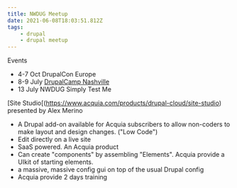 ```yaml
---
title: NWDUG Meetup
date: 2021-06-08T18:03:51.812Z
tags:
    - drupal
    - drupal meetup
---
```


Events

-   4-7 Oct DrupalCon Europe
-   8-9 July [DrupalCamp Nashville](http://drupalasheville.com)
-   13 July NWDUG Simply Test Me

[Site Studio[(https://www.acquia.com/products/drupal-cloud/site-studio) presented by Alex Merino

-   A Drupal add-on available for Acquia subscribers to allow non-coders to make layout and design changes. ("Low Code")
-   Edit directly on a live site
-   SaaS powered. An Acquia product
-   Can create "components" by assembling "Elements". Acquia provide a UIkit of starting elements.
-   a massive, massive config gui on top of the usual Drupal config
-   Acquia provide 2 days training

